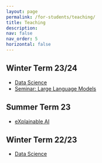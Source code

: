 ```yaml
---
layout: page
permalink: /for-students/teaching/
title: Teaching
description:
nav: false
nav_order: 5
horizontal: false
---
```


## Winter Term 23/24

- [Data Science](https://lsf.uni-rostock.de/qisserver/rds?state=verpublish&status=init&vmfile=no&publishid=156113&moduleCall=webInfo&publishConfFile=webInfo&publishSubDir=veranstaltung)
- [Seminar: Large Language Models](https://lsf.uni-rostock.de/qisserver/rds?state=verpublish&status=init&vmfile=no&publishid=158204&moduleCall=webInfo&publishConfFile=webInfo&publishSubDir=veranstaltung)

## Summer Term 23

- [eXplainable AI](https://lsf.uni-rostock.de/qisserver/rds?state=verpublish&status=init&vmfile=no&publishid=152599&moduleCall=webInfo&publishConfFile=webInfo&publishSubDir=veranstaltung)

## Winter Term 22/23

- [Data Science](https://lsf.uni-rostock.de/qisserver/rds?state=verpublish&status=init&vmfile=no&publishid=145874&moduleCall=webInfo&publishConfFile=webInfo&publishSubDir=veranstaltung)
